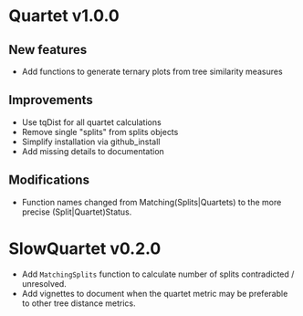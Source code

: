 # Quartet v1.0.0
## New features
 - Add functions to generate ternary plots from tree similarity measures
 
## Improvements
 - Use tqDist for all quartet calculations
 - Remove single "splits" from splits objects
 - Simplify installation via github_install
 - Add missing details to documentation
 
## Modifications
 - Function names changed from Matching(Splits|Quartets) to the more precise
   (Split|Quartet)Status.

# SlowQuartet v0.2.0
 - Add `MatchingSplits` function to calculate number of splits contradicted / unresolved.
 - Add vignettes to document when the quartet metric may be preferable to other tree distance metrics.
